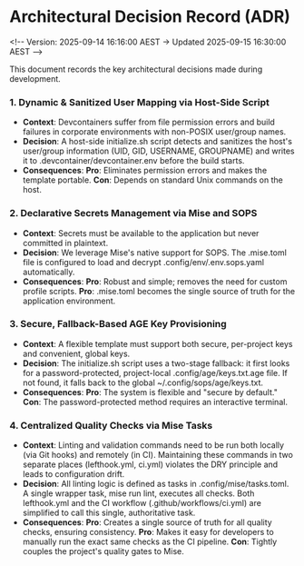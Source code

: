 # **Architectural Decision Record (ADR)**

\<\!-- Version: 2025-09-14 16:16:00 AEST \-\> Updated 2025-09-15 16:30:00 AEST \--\>

This document records the key architectural decisions made during development.

### **1\. Dynamic & Sanitized User Mapping via Host-Side Script**

* **Context**: Devcontainers suffer from file permission errors and build failures in corporate environments with non-POSIX user/group names.  
* **Decision**: A host-side initialize.sh script detects and sanitizes the host's user/group information (UID, GID, USERNAME, GROUPNAME) and writes it to .devcontainer/devcontainer.env before the build starts.  
* **Consequences**: **Pro**: Eliminates permission errors and makes the template portable. **Con**: Depends on standard Unix commands on the host.

### **2\. Declarative Secrets Management via Mise and SOPS**

* **Context**: Secrets must be available to the application but never committed in plaintext.  
* **Decision**: We leverage Mise's native support for SOPS. The .mise.toml file is configured to load and decrypt .config/env/.env.sops.yaml automatically.  
* **Consequences**: **Pro**: Robust and simple; removes the need for custom profile scripts. **Pro**: .mise.toml becomes the single source of truth for the application environment.

### **3\. Secure, Fallback-Based AGE Key Provisioning**

* **Context**: A flexible template must support both secure, per-project keys and convenient, global keys.  
* **Decision**: The initialize.sh script uses a two-stage fallback: it first looks for a password-protected, project-local .config/age/keys.txt.age file. If not found, it falls back to the global \~/.config/sops/age/keys.txt.  
* **Consequences**: **Pro**: The system is flexible and "secure by default." **Con**: The password-protected method requires an interactive terminal.

### **4\. Centralized Quality Checks via Mise Tasks**

* **Context**: Linting and validation commands need to be run both locally (via Git hooks) and remotely (in CI). Maintaining these commands in two separate places (lefthook.yml, ci.yml) violates the DRY principle and leads to configuration drift.  
* **Decision**: All linting logic is defined as tasks in .config/mise/tasks.toml. A single wrapper task, mise run lint, executes all checks. Both lefthook.yml and the CI workflow (.github/workflows/ci.yml) are simplified to call this single, authoritative task.  
* **Consequences**: **Pro**: Creates a single source of truth for all quality checks, ensuring consistency. **Pro**: Makes it easy for developers to manually run the exact same checks as the CI pipeline. **Con**: Tightly couples the project's quality gates to Mise.